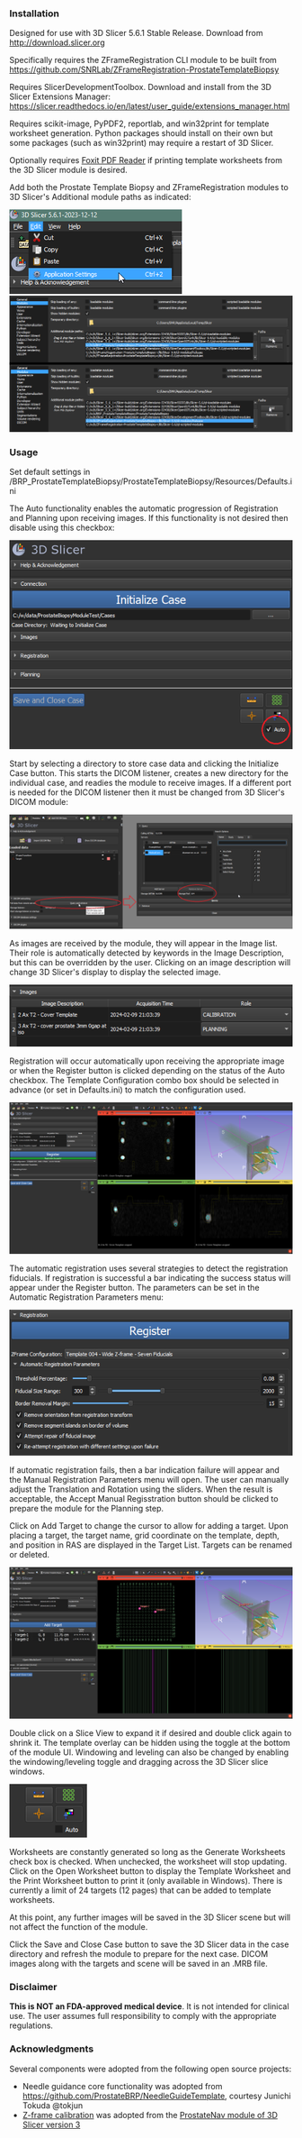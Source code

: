 ### Installation

Designed for use with 3D Slicer 5.6.1 Stable Release. Download from http://download.slicer.org

Specifically requires the ZFrameRegistration CLI module to be built from https://github.com/SNRLab/ZFrameRegistration-ProstateTemplateBiopsy

Requires SlicerDevelopmentToolbox. Download and install from the 3D Slicer Extensions Manager: https://slicer.readthedocs.io/en/latest/user_guide/extensions_manager.html

Requires scikit-image, PyPDF2, reportlab, and win32print for template worksheet generation. Python packages should install on their own but some packages (such as win32print) may require a restart of 3D Slicer.

Optionally requires [Foxit PDF Reader](https://www.foxit.com/pdf-reader/) if printing template worksheets from the 3D Slicer module is desired.

Add both the Prostate Template Biopsy and ZFrameRegistration modules to 3D Slicer's Additional module paths as indicated:

![](Screenshots/Installation_ApplicationSettings.png)
![](Screenshots/Installation_ModulePaths.png)

### Usage

Set default settings in /BRP_ProstateTemplateBiopsy/ProstateTemplateBiopsy/Resources/Defaults.ini

The Auto functionality enables the automatic progression of Registration and Planning upon receiving images. If this functionality is not desired then disable using this checkbox:

![](Screenshots/Usage_AutoCheckBox.png)

Start by selecting a directory to store case data and clicking the Initialize Case button. This starts the DICOM listener, creates a new directory for the individual case, and readies the module to receive images. If a different port is needed for the DICOM listener then it must be changed from 3D Slicer's DICOM module:

![](Screenshots/Usage_DicomPort.png)

As images are received by the module, they will appear in the Image list. Their role is automatically detected by keywords in the Image Description, but this can be overridden by the user. Clicking on an image description will change 3D Slicer's display to display the selected image.

![](Screenshots/Usage_ImageList.png)

Registration will occur automatically upon receiving the appropriate image or when the Register button is clicked depending on the status of the Auto checkbox. The Template Configuration combo box should be selected in advance (or set in Defaults.ini) to match the configuration used.

![](Screenshots/Usage_SuccessfulRegistration.png)

The automatic registration uses several strategies to detect the registration fiducials. If registration is successful a bar indicating the success status will appear under the Register button. The parameters can be set in the Automatic Registration Parameters menu:

![](Screenshots/Usage_AutoRegistration.png)

If automatic registration fails, then a bar indication failure will appear and the Manual Registration Parameters menu will open. The user can manually adjust the Translation and Rotation using the sliders. When the result is acceptable, the Accept Manual Regisstration button should be clicked to prepare the module for the Planning step.

Click on Add Target to change the cursor to allow for adding a target. Upon placing a target, the target name, grid coordinate on the template, depth, and position in RAS are displayed in the Target List. Targets can be renamed or deleted.

![](Screenshots/Usage_TargetList.png)

Double click on a Slice View to expand it if desired and double click again to shrink it. The template overlay can be hidden using the toggle at the bottom of the module UI. Windowing and leveling can also be changed by enabling the windowing/leveling toggle and dragging across the 3D Slicer slice windows.

![](Screenshots/Usage_Tools.png)

Worksheets are constantly generated so long as the Generate Worksheets check box is checked. When unchecked, the worksheet will stop updating. Click on the Open Worksheet button to display the Template Worksheet and the Print Worksheet button to print it (only available in Windows). There is currently a limit of 24 targets (12 pages) that can be added to template worksheets.

At this point, any further images will be saved in the 3D Slicer scene but will not affect the function of the module.

Click the Save and Close Case button to save the 3D Slicer data in the case directory and refresh the module to prepare for the next case. DICOM images along with the targets and scene will be saved in an .MRB file.

### Disclaimer

**This is NOT an FDA-approved medical device**. It is not intended for clinical use. The user assumes full responsibility to comply with the appropriate regulations.  


### Acknowledgments

Several components were adopted from the following open source projects:
* Needle guidance core functionality was adopted from
  https://github.com/ProstateBRP/NeedleGuideTemplate, courtesy Junichi
  Tokuda @tokjun
* [Z-frame calibration](https://github.com/SlicerProstate/SliceTracker/commits/master/ZFrameCalibration)
  was adopted from the [ProstateNav module of 3D Slicer version
  3](https://www.slicer.org/slicerWiki/index.php/Modules:ProstateNav-Documentation-3.6)
